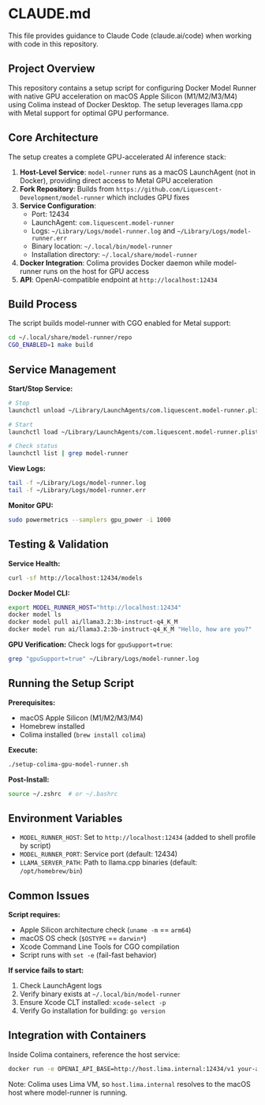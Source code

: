 # CLAUDE.md

This file provides guidance to Claude Code (claude.ai/code) when working with code in this repository.

## Project Overview

This repository contains a setup script for configuring Docker Model Runner with native GPU acceleration on macOS Apple Silicon (M1/M2/M3/M4) using Colima instead of Docker Desktop. The setup leverages llama.cpp with Metal support for optimal GPU performance.

## Core Architecture

The setup creates a complete GPU-accelerated AI inference stack:

1. **Host-Level Service**: `model-runner` runs as a macOS LaunchAgent (not in Docker), providing direct access to Metal GPU acceleration
2. **Fork Repository**: Builds from `https://github.com/Liquescent-Development/model-runner` which includes GPU fixes
3. **Service Configuration**:
   - Port: 12434
   - LaunchAgent: `com.liquescent.model-runner`
   - Logs: `~/Library/Logs/model-runner.log` and `~/Library/Logs/model-runner.err`
   - Binary location: `~/.local/bin/model-runner`
   - Installation directory: `~/.local/share/model-runner`
4. **Docker Integration**: Colima provides Docker daemon while model-runner runs on the host for GPU access
5. **API**: OpenAI-compatible endpoint at `http://localhost:12434`

## Build Process

The script builds model-runner with CGO enabled for Metal support:
```bash
cd ~/.local/share/model-runner/repo
CGO_ENABLED=1 make build
```

## Service Management

**Start/Stop Service:**
```bash
# Stop
launchctl unload ~/Library/LaunchAgents/com.liquescent.model-runner.plist

# Start
launchctl load ~/Library/LaunchAgents/com.liquescent.model-runner.plist

# Check status
launchctl list | grep model-runner
```

**View Logs:**
```bash
tail -f ~/Library/Logs/model-runner.log
tail -f ~/Library/Logs/model-runner.err
```

**Monitor GPU:**
```bash
sudo powermetrics --samplers gpu_power -i 1000
```

## Testing & Validation

**Service Health:**
```bash
curl -sf http://localhost:12434/models
```

**Docker Model CLI:**
```bash
export MODEL_RUNNER_HOST="http://localhost:12434"
docker model ls
docker model pull ai/llama3.2:3b-instruct-q4_K_M
docker model run ai/llama3.2:3b-instruct-q4_K_M "Hello, how are you?"
```

**GPU Verification:**
Check logs for `gpuSupport=true`:
```bash
grep "gpuSupport=true" ~/Library/Logs/model-runner.log
```

## Running the Setup Script

**Prerequisites:**
- macOS Apple Silicon (M1/M2/M3/M4)
- Homebrew installed
- Colima installed (`brew install colima`)

**Execute:**
```bash
./setup-colima-gpu-model-runner.sh
```

**Post-Install:**
```bash
source ~/.zshrc  # or ~/.bashrc
```

## Environment Variables

- `MODEL_RUNNER_HOST`: Set to `http://localhost:12434` (added to shell profile by script)
- `MODEL_RUNNER_PORT`: Service port (default: 12434)
- `LLAMA_SERVER_PATH`: Path to llama.cpp binaries (default: `/opt/homebrew/bin`)

## Common Issues

**Script requires:**
- Apple Silicon architecture check (`uname -m` == `arm64`)
- macOS OS check (`$OSTYPE` == `darwin*`)
- Xcode Command Line Tools for CGO compilation
- Script runs with `set -e` (fail-fast behavior)

**If service fails to start:**
1. Check LaunchAgent logs
2. Verify binary exists at `~/.local/bin/model-runner`
3. Ensure Xcode CLT installed: `xcode-select -p`
4. Verify Go installation for building: `go version`

## Integration with Containers

Inside Colima containers, reference the host service:
```bash
docker run -e OPENAI_API_BASE=http://host.lima.internal:12434/v1 your-app
```

Note: Colima uses Lima VM, so `host.lima.internal` resolves to the macOS host where model-runner is running.
